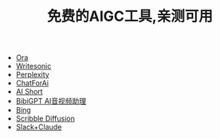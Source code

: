 ﻿---
title: '免费的AIGC工具,亲测可用'
excerpt: "AI Generated Content"
toc: true
categories:
  - 其他
tags:
  - AIGC
---

- [Ora](https://ora.ai/start)
- [Writesonic](https://app.writesonic.com/)
- [Perplexity](https://www.perplexity.ai/)
- [ChatForAi](https://chatforai.com/)
- [AI Short](https://www.aishort.top/)
- [BibiGPT AI音视频助理](https://b.jimmylv.cn/?lang=zh)
- [Bing](https://www.bing.com/new)
- [Scribble Diffusion](https://scribblediffusion.com/)
- [Slack+Claude](https://juejin.cn/post/7221333266594676795)
